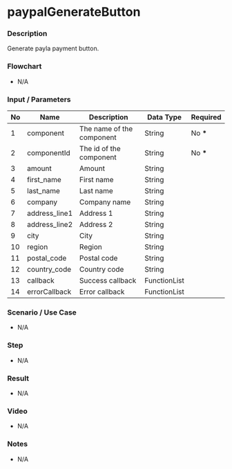 # paypalGenerateButton

### Description

Generate payla payment button.

### Flowchart

- N/A

<!--![Flowchart](componentValue-flowchart.png?raw=true)-->

### Input / Parameters
 
| No | Name | Description | Data Type | Required |
| ------ | ------ | ------ |------ | ------ |
| 1 | component | The name of the component | String | No __*__ | 
| 2 | componentId | The id of the component | String | No __*__ |
| 3 | amount | Amount | String |  | 
| 4 | first_name | First name | String |  | 
| 5 | last_name | Last name | String |  | 
| 6 | company | Company name | String |  | 
| 7 | address_line1 | Address 1 | String |  | 
| 8 | address_line2 | Address 2 | String |  | 
| 9 | city | City | String |  | 
| 10 | region | Region | String |  | 
| 11 | postal_code | Postal code | String |  | 
| 12 | country_code | Country code | String |  | 
| 13 | callback | Success callback | FunctionList |  | 
| 14 | errorCallback | Error callback | FunctionList |  | 

### Scenario / Use Case

- N/A

### Step

- N/A

### Result

- N/A

### Video

- N/A

### Notes

- N/A